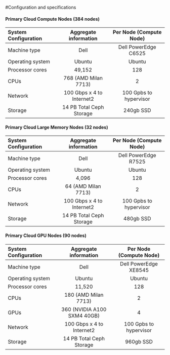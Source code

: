 #Configuration and specifications

#### Primary Cloud Compute Nodes (384 nodes)

| System Configuration        | Aggregate information           | Per Node (Compute Node)  |
|:-------------|:-------------:|:-----:|
| Machine type | Dell | Dell PowerEdge C6525 |
| Operating system      | Ubuntu      |   Ubuntu |
| Processor cores | 49,152      |    128  |
| CPUs  | 768 (AMD Milan 7713) | 2  |
| Network   | 100 Gbps x 4 to Internet2  | 100 Gpbs to hypervisor  |
| Storage  | 14 PB Total Ceph Storage  | 240gb SSD  |

#### Primary Cloud Large Memory Nodes (32 nodes)

| System Configuration        | Aggregate information           | Per Node (Compute Node)  |
|:-------------|:-------------:|:-----:|
| Machine type | Dell | Dell PowerEdge R7525 |
| Operating system      | Ubuntu      |   Ubuntu |
| Processor cores | 4,096      |    128  |
| CPUs  | 64 (AMD Milan 7713) | 2  |
| Network   | 100 Gbps x 4 to Internet2  | 100 Gpbs to hypervisor  |
| Storage  | 14 PB Total Ceph Storage  | 480gb SSD  |

#### Primary Cloud GPU Nodes (90 nodes)

| System Configuration        | Aggregate information           | Per Node (Compute Node)  |
|:-------------|:-------------:|:-----:|
| Machine type | Dell | Dell PowerEdge XE8545 |
| Operating system      | Ubuntu      |   Ubuntu |
| Processor cores | 11,520      |    128  |
| CPUs  | 180 (AMD Milan 7713) | 2  |
| GPUs   | 360 (NVIDIA A100 SXM4 40GB)  | 4 |
| Network   | 100 Gbps x 4 to Internet2  | 100 Gpbs to hypervisor  |
| Storage  | 14 PB Total Ceph Storage  | 960gb SSD  |
